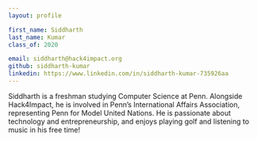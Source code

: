 ```yaml
---
layout: profile

first_name: Siddharth 
last_name: Kumar
class_of: 2020

email: siddharth@hack4impact.org
github: siddharth-kumar
linkedin: https://www.linkedin.com/in/siddharth-kumar-735926aa
---
```

Siddharth is a freshman studying Computer Science at Penn. Alongside Hack4Impact, he is involved in Penn’s International Affairs Association, representing Penn for Model United Nations. He is passionate about technology and entrepreneurship, and enjoys playing golf and listening to music in his free time!
